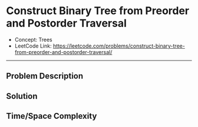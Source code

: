 # Construct Binary Tree from Preorder and Postorder Traversal

- Concept: Trees
- LeetCode Link: https://leetcode.com/problems/construct-binary-tree-from-preorder-and-postorder-traversal/

---

## Problem Description

## Solution

## Time/Space Complexity

